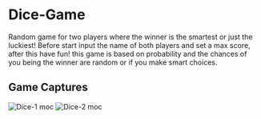 # Dice-Game
Random game for two players where the winner is the smartest or just the luckiest! 
Before start input the name of both players and set a max score, after this have fun! this game is based on probability and the chances of you being the winner are random or if you make smart choices.


## Game Captures
![Dice-1 moc](https://user-images.githubusercontent.com/67434849/185210847-dcd7b8b0-5695-4c12-bb22-8bb98f22cb00.png)
![Dice-2 moc](https://user-images.githubusercontent.com/67434849/185211013-344ab924-de38-42c2-a99f-8203b41e75ba.png)

